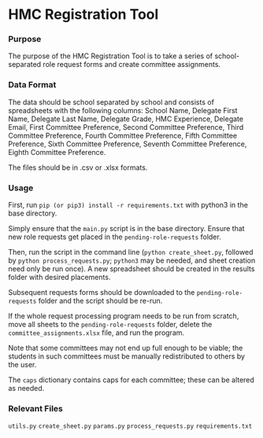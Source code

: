 # HMC Registration Tool

### Purpose

The purpose of the HMC Registration Tool is to take a series of school-separated role request forms and create committee assignments.

### Data Format

The data should be school separated by school and consists of spreadsheets with the following columns: School Name, Delegate First Name, Delegate Last Name, Delegate Grade, HMC Experience, Delegate Email, First Committee Preference, Second Committee Preference, Third Committee Preference, Fourth Committee Preference, Fifth Committee Preference, Sixth Committee Preference, Seventh Committee Preference, Eighth Committee Preference.

The files should be in .csv or .xlsx formats.

### Usage

First, run ```pip (or pip3) install -r requirements.txt``` with python3 in the base directory.

Simply ensure that the ```main.py``` script is in the base directory. Ensure that new role requests get placed in the ```pending-role-requests``` folder.

Then, run the script in the command line (```python create_sheet.py```, followed by ```python process_requests.py```; ```python3``` may be needed, and sheet creation need only be run once). A new spreadsheet should be created in the results folder with desired placements.

Subsequent requests forms should be downloaded to the ```pending-role-requests``` folder and the script should be re-run.

If the whole request processing program needs to be run from scratch, move all sheets to the ```pending-role-requests``` folder, delete the ```committee_assignments.xlsx``` file, and run the program.

Note that some committees may not end up full enough to be viable; the students in such committees must be manually redistributed to others by the user.

The ```caps``` dictionary contains caps for each committee; these can be altered as needed.

### Relevant Files

```utils.py```
```create_sheet.py```
```params.py```
```process_requests.py```
```requirements.txt```
